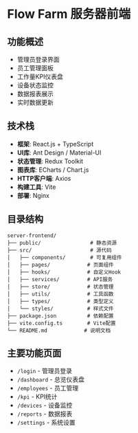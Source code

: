 # Flow Farm 服务器前端

## 功能概述
- 管理员登录界面
- 员工管理面板
- 工作量KPI仪表盘
- 设备状态监控
- 数据报表展示
- 实时数据更新

## 技术栈
- **框架**: React.js + TypeScript
- **UI库**: Ant Design / Material-UI
- **状态管理**: Redux Toolkit
- **图表库**: ECharts / Chart.js
- **HTTP客户端**: Axios
- **构建工具**: Vite
- **部署**: Nginx

## 目录结构
```
server-frontend/
├── public/                # 静态资源
├── src/                   # 源代码
│   ├── components/        # 可复用组件
│   ├── pages/            # 页面组件
│   ├── hooks/            # 自定义Hook
│   ├── services/         # API服务
│   ├── store/            # 状态管理
│   ├── utils/            # 工具函数
│   ├── types/            # 类型定义
│   └── styles/           # 样式文件
├── package.json          # 依赖配置
├── vite.config.ts        # Vite配置
└── README.md            # 说明文档
```

## 主要功能页面
- `/login` - 管理员登录
- `/dashboard` - 总览仪表盘
- `/employees` - 员工管理
- `/kpi` - KPI统计
- `/devices` - 设备监控
- `/reports` - 数据报表
- `/settings` - 系统设置
